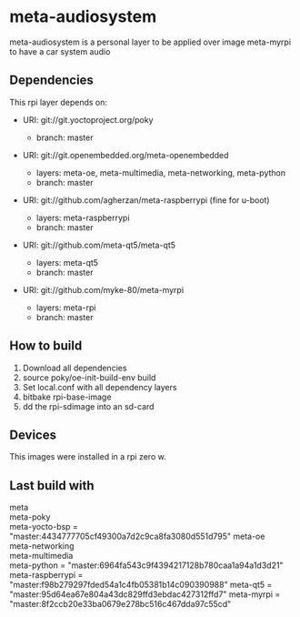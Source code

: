 # meta-audiosystem

meta-audiosystem is a personal layer to be applied over image meta-myrpi to have a car system audio

## Dependencies

This rpi layer depends on:

* URI: git://git.yoctoproject.org/poky
  * branch: master

* URI: git://git.openembedded.org/meta-openembedded
  * layers: meta-oe, meta-multimedia, meta-networking, meta-python
  * branch: master

* URI: git://github.com/agherzan/meta-raspberrypi (fine for u-boot)
  * layers: meta-raspberrypi
  * branch: master

* URI: git://github.com/meta-qt5/meta-qt5
  * layers: meta-qt5
  * branch: master

* URI: git://github.com/myke-80/meta-myrpi
  * layers: meta-rpi
  * branch: master

## How to build 

1. Download all dependencies
2. source poky/oe-init-build-env build
3. Set local.conf with all dependency layers
4. bitbake rpi-base-image
5. dd the rpi-sdimage into an sd-card

## Devices

This images were installed in a rpi zero w.

## Last build with

meta                 
meta-poky            
meta-yocto-bsp       = "master:4434777705cf49300a7d2c9ca8fa3080d551d795"
meta-oe              
meta-networking      
meta-multimedia      
meta-python          = "master:6964fa543c9f4394217128b780caa1a94a1d3d21"
meta-raspberrypi     = "master:f98b279297fded54a1c4fb05381b14c090390988"
meta-qt5             = "master:95d64ea67e804a43dc829ffd3ebdac427312ffd7"
meta-myrpi           = "master:8f2ccb20e33ba0679e278bc516c467dda97c55cd"

